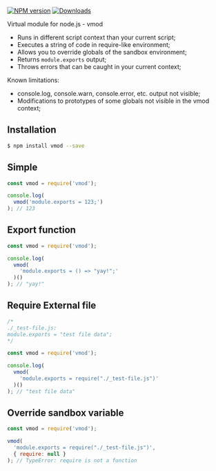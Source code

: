 [![NPM version](https://img.shields.io/npm/v/vmod.svg?style=flat-square)](https://www.npmjs.com/package/vmod)
[![Downloads](https://img.shields.io/npm/dm/vmod.svg?style=flat-square)](https://www.npmjs.com/package/vmod)

Virtual module for node.js - vmod

- Runs in different script context than your current script;
- Executes a string of code in require-like environment;
- Allows you to override globals of the sandbox environment;
- Returns `module.exports` output;
- Throws errors that can be caught in your current context;

Known limitations:
- console.log, console.warn, console.error, etc. output not visible;
- Modifications to prototypes of some globals not visible in the vmod context;

Installation
------------
```bash
$ npm install vmod --save
```

Simple
------
```js
const vmod = require('vmod');

console.log(
  vmod('module.exports = 123;')
); // 123
```

Export function
---------------
```js
const vmod = require('vmod');

console.log(
  vmod(
    'module.exports = () => "yay!";'
  )()
); // "yay!"
```

Require External file
---------------------
```js
/*
./_test-file.js:
module.exports = "test file data";
*/

const vmod = require('vmod');

console.log(
  vmod(
    'module.exports = require("./_test-file.js")'
  )()
); // "test file data"
```

Override sandbox variable
-------------------------
```js
const vmod = require('vmod');

vmod(
  'module.exports = require("./_test-file.js")',
  { require: null }
); // TypeError: require is not a function
```
